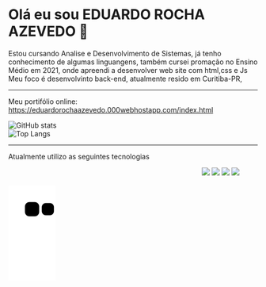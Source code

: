 <h1>Olá eu sou EDUARDO ROCHA AZEVEDO  👋</h1>

Estou cursando Analise e Desenvolvimento de Sistemas, já tenho conhecimento de algumas linguangens,
também cursei promação no Ensino Médio em 2021, onde apreendi a desenvolver web site com html,css e Js
Meu foco é desenvolvinto back-end, atualmente resido em Curitiba-PR,<br><hr>

Meu portifólio online:
https://eduardorochaazevedo.000webhostapp.com/index.html

 <div>

![GitHub stats](https://github-readme-stats.vercel.app/api?username=Eduardo-Rocha-Azevedo&theme=algolia )<br>
![Top Langs](https://github-readme-stats.vercel.app/api/top-langs/?username=Eduardo-Rocha-Azevedo&layout=compact&theme=algolia )
<hr>
</div>
<p>Atualmente utilizo as seguintes tecnologias<p/>
<marquee>
<img src="https://img.shields.io/badge/HTML5-E34F26?style=for-the-badge&logo=html5&logoColor=white">
<img src="https://github.com/Eduardo-Rocha-Azevedo/Eduardo-Rocha-Azevedo/assets/142415927/b99c1ea0-b7f2-4f51-83c2-26ca0c119344">
<img src="https://github.com/Eduardo-Rocha-Azevedo/Eduardo-Rocha-Azevedo/assets/142415927/a93763ee-29e1-4d47-b4e6-9884ad7e2a7c">
<img src="https://github.com/Eduardo-Rocha-Azevedo/Eduardo-Rocha-Azevedo/assets/142415927/6505e13e-75db-4239-aa1b-4c5e418f5b7d">

</marquee>

  ![Snake animation](https://github.com/rafaballerini/rafaballerini/blob/output/github-contribution-grid-snake.svg)

